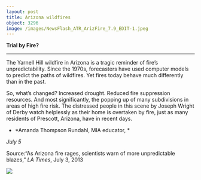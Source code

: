 ```yaml
---
layout: post
title: Arizona wildfires
object: 3296
image: /images/NewsFlash_ATR_ArizFire_7.9_EDIT-1.jpeg
---
```

**Trial by Fire?**

****

The Yarnell Hill wildfire in Arizona is a tragic reminder of fire’s unpredictability. Since the 1970s, forecasters have used computer models to predict the paths of wildfires. Yet fires today behave much differently than in the past. 

So, what’s changed? Increased drought. Reduced fire suppression resources. And most significantly, the popping up of many subdivisions in areas of high fire risk. The distressed people in this scene by Joseph Wright of Derby watch helplessly as their home is overtaken by fire, just as many residents of Prescott, Arizona, have in recent days.

-   *Amanda Thompson Rundahl, MIA educator, *

*July 5*

Source:“As Arizona fire rages, scientists warn of more unpredictable blazes,” *LA Times*, July 3, 2013

![]({{siteurl.base}}/images/NewsFlash_ATR_ArizFire_7.9_EDIT-1.jpeg)
